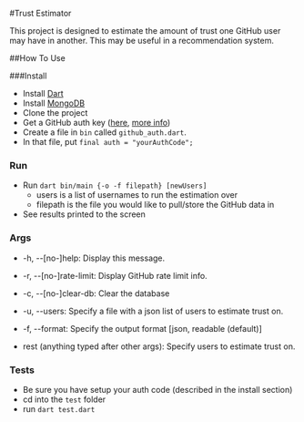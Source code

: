 #Trust Estimator

This project is designed to estimate the amount of trust one GitHub user may have in another. This may be useful in a recommendation system.

##How To Use

###Install
 - Install [Dart](https://www.dartlang.org/)
 - Install [MongoDB](http://www.mongodb.org/)
 - Clone the project
 - Get a GitHub auth key ([here](https://github.com/settings/applications/new), [more info](https://developer.github.com/v3/oauth/))
 - Create a file in `bin` called `github_auth.dart`.
 - In that file, put `final auth = "yourAuthCode";`


### Run

 - Run `dart bin/main {-o -f filepath} [newUsers]`
   - users is a list of usernames to run the estimation over
   - filepath is the file you would like to pull/store the GitHub data in
 - See results printed to the screen

### Args
 - \-h, --[no-]help: Display this message.
 - \-r, --[no-]rate-limit: Display GitHub rate limit info.
 - \-c, --[no-]clear-db: Clear the database
 - \-u, --users: Specify a file with a json list of users to estimate trust on.
 - \-f, --format: Specify the output format [json, readable (default)]

 - rest (anything typed after other args): Specify users to estimate trust on.


### Tests
  - Be sure you have setup your auth code (described in the install section)
  - cd into the `test` folder
  - run `dart test.dart`